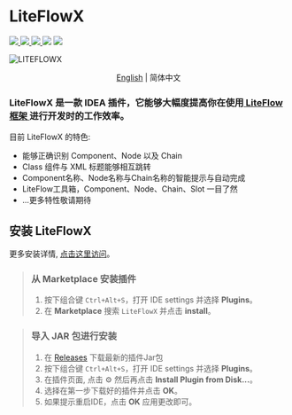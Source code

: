 # LiteFlowX
<a href="https://www.github.com/Coder-XiaoYi/LiteFlowX">
<img src="https://img.shields.io/badge/Github-white?logo=github&logoColor=black"/>
</a>
<a href='https://gitee.com/liupeiqiang/LiteFlowX/stargazers'>
<img src='https://img.shields.io/badge/Gitee-white?logo=gitee&logoColor=black'></img>
</a>
<a href="https://plugins.jetbrains.com/plugin/19145-liteflowx">
<img src="https://img.shields.io/jetbrains/plugin/v/19145?logo=JetBrains&label=LiteFlowX" />
</a>
<img src="https://img.shields.io/badge/IntelliJ--IDEA->=2017.1-brightgreen?logo=IntelliJ IDEA"/>
<img src="https://img.shields.io/badge/license-Apache--2.0-blue"/>

![LITEFLOWX](https://s1.ax1x.com/2022/05/12/O0Aw4K.png)

<div align="center">

[English](./README.md) | 简体中文

</div>

<!-- Plugin description -->
<h3>LiteFlowX 是一款 IDEA 插件，它能够大幅度提高你在使用<a href="https://gitee.com/dromara/liteFlow"> LiteFlow 框架 </a>进行开发时的工作效率。</h3>

目前 LiteFlowX 的特色:
- 能够正确识别 Component、Node 以及 Chain
- Class 组件与 XML 标题能够相互跳转
- Component名称、Node名称与Chain名称的智能提示与自动完成
- LiteFlow工具箱，Component、Node、Chain、Slot 一目了然
- ...更多特性敬请期待

<!-- Plugin description end -->

## 安装 LiteFlowX
更多安装详情, <a href="https://www.jetbrains.com/help/idea/managing-plugins.html">点击这里访问</a>。

> ### 从 Marketplace 安装插件
> 1. 按下组合键 `Ctrl+Alt+S`，打开 IDE settings 并选择 **Plugins**。
> 2. 在 **Marketplace** 搜索 `LiteFlowX` 并点击 **install**。

> ### 导入 JAR 包进行安装
> 1. 在 <a href="https://github.com/Coder-XiaoYi/LiteFlowX/releases">Releases</a> 下载最新的插件Jar包
> 2. 按下组合键 `Ctrl+Alt+S`，打开 IDE settings 并选择 **Plugins**。
> 3. 在插件页面, 点击 ⚙ 然后再点击 **Install Plugin from Disk...**。
> 4. 选择在第一步下载好的插件并点击 **OK**。
> 5. 如果提示重启IDE，点击 **OK** 应用更改即可。
